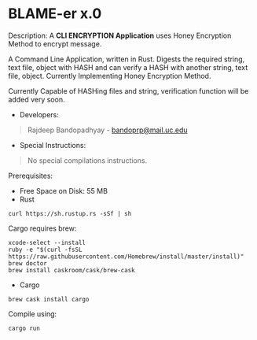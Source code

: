 # BLAME-er x.0

Description: A **CLI ENCRYPTION Application** uses Honey Encryption Method to encrypt message.

A Command Line Application, written in Rust.
Digests the required string, text file, object with HASH and can verify a HASH with another string, text file, object.
Currently Implementing Honey Encryption Method.

Currently Capable of HASHing files and string, verification function will be added very soon.


 * Developers:
> Rajdeep Bandopadhyay - bandoprp@mail.uc.edu


 * Special Instructions:
> No special compilations instructions.



Prerequisites:

* Free Space on Disk: 55 MB
* Rust 
``` 
curl https://sh.rustup.rs -sSf | sh
```

Cargo requires brew:
```
xcode-select --install
ruby -e "$(curl -fsSL https://raw.githubusercontent.com/Homebrew/install/master/install)"
brew doctor
brew install caskroom/cask/brew-cask
```
* Cargo
```
brew cask install cargo
```




Compile using:
```
cargo run
```
